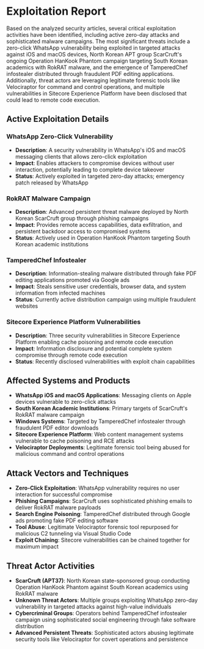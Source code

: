 # Exploitation Report

Based on the analyzed security articles, several critical exploitation activities have been identified, including active zero-day attacks and sophisticated malware campaigns. The most significant threats include a zero-click WhatsApp vulnerability being exploited in targeted attacks against iOS and macOS devices, North Korean APT group ScarCruft's ongoing Operation HanKook Phantom campaign targeting South Korean academics with RokRAT malware, and the emergence of TamperedChef infostealer distributed through fraudulent PDF editing applications. Additionally, threat actors are leveraging legitimate forensic tools like Velociraptor for command and control operations, and multiple vulnerabilities in Sitecore Experience Platform have been disclosed that could lead to remote code execution.

## Active Exploitation Details

### WhatsApp Zero-Click Vulnerability
- **Description**: A security vulnerability in WhatsApp's iOS and macOS messaging clients that allows zero-click exploitation
- **Impact**: Enables attackers to compromise devices without user interaction, potentially leading to complete device takeover
- **Status**: Actively exploited in targeted zero-day attacks; emergency patch released by WhatsApp

### RokRAT Malware Campaign
- **Description**: Advanced persistent threat malware deployed by North Korean ScarCruft group through phishing campaigns
- **Impact**: Provides remote access capabilities, data exfiltration, and persistent backdoor access to compromised systems
- **Status**: Actively used in Operation HanKook Phantom targeting South Korean academic institutions

### TamperedChef Infostealer
- **Description**: Information-stealing malware distributed through fake PDF editing applications promoted via Google ads
- **Impact**: Steals sensitive user credentials, browser data, and system information from infected machines
- **Status**: Currently active distribution campaign using multiple fraudulent websites

### Sitecore Experience Platform Vulnerabilities
- **Description**: Three security vulnerabilities in Sitecore Experience Platform enabling cache poisoning and remote code execution
- **Impact**: Information disclosure and potential complete system compromise through remote code execution
- **Status**: Recently disclosed vulnerabilities with exploit chain capabilities

## Affected Systems and Products

- **WhatsApp iOS and macOS Applications**: Messaging clients on Apple devices vulnerable to zero-click attacks
- **South Korean Academic Institutions**: Primary targets of ScarCruft's RokRAT malware campaign
- **Windows Systems**: Targeted by TamperedChef infostealer through fraudulent PDF editor downloads
- **Sitecore Experience Platform**: Web content management systems vulnerable to cache poisoning and RCE attacks
- **Velociraptor Deployments**: Legitimate forensic tool being abused for malicious command and control operations

## Attack Vectors and Techniques

- **Zero-Click Exploitation**: WhatsApp vulnerability requires no user interaction for successful compromise
- **Phishing Campaigns**: ScarCruft uses sophisticated phishing emails to deliver RokRAT malware payloads
- **Search Engine Poisoning**: TamperedChef distributed through Google ads promoting fake PDF editing software
- **Tool Abuse**: Legitimate Velociraptor forensic tool repurposed for malicious C2 tunneling via Visual Studio Code
- **Exploit Chaining**: Sitecore vulnerabilities can be chained together for maximum impact

## Threat Actor Activities

- **ScarCruft (APT37)**: North Korean state-sponsored group conducting Operation HanKook Phantom against South Korean academics using RokRAT malware
- **Unknown Threat Actors**: Multiple groups exploiting WhatsApp zero-day vulnerability in targeted attacks against high-value individuals
- **Cybercriminal Groups**: Operators behind TamperedChef infostealer campaign using sophisticated social engineering through fake software distribution
- **Advanced Persistent Threats**: Sophisticated actors abusing legitimate security tools like Velociraptor for covert operations and persistence